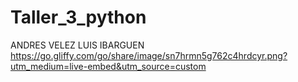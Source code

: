# Taller_3_python
ANDRES VELEZ 
LUIS IBARGUEN
https://go.gliffy.com/go/share/image/sn7hrmn5g762c4hrdcyr.png?utm_medium=live-embed&utm_source=custom
